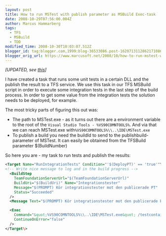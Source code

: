 ```yaml
---
layout: post
title: How to run MSTest with publish parameter as MSBuild Exec-task
date: 2008-10-29T07:56:00.004Z
author: Marcus Hammarberg
tags:
  - TFS
  - MSBuild
  - TDD
modified_time: 2008-10-30T10:03:07.512Z
blogger_id: tag:blogger.com,1999:blog-36533086.post-1620713112862171086
blogger_orig_url: https://www.marcusoft.net/2008/10/how-to-run-mstest-with-publish.html
---
```


*[UPDATED, see [this](https://www.marcusoft.net/2008/10/right-way-of-calling-mstest-in-tfs.html)]*

I have created a task that runs some unit tests in a certain DLL and the publish the result to a TFS service. We use this task in our TFS MSBuild script in order to execute some integration tests in the last step of the build process. In order to get some value from the integration tests the solution needs to be deployed, for example.

The most tricky parts of figuring this out was:

- The path to MSTest.exe - as it turns out there are a environment variable to the root of the `Visual Studio Tools - %VS90COMNTOOLS%`. And via that we can reach MSTest.exe with`%VS90COMNTOOLS%\\..\IDE\MSTest.exe`
- To publish a build you need the buildId to send to the publishbuild-parameter of MSTest. It can easily be obtained from the TFSBuild parameter $(BuildNumber)

So here you are - my task to run tests and publish the results:

```xml
<Target Name="RunIntegrationTests" Condition="'$(DeployPT)' == 'true'"\>
<!-- Write nice message to log and in the build progress -->
  <BuildStep
    TeamFoundationServerUrl="$(TeamFoundationServerUrl)"
    BuildUri="$(BuildUri)" Name="Integrationstester"
    Message="$(PROMPT) Kör integrationstester mot den publicerade PT"
    Status="Succeeded"
  />
  <Message Text="$(PROMPT) Kör integrationstester mot den publicerade PT" />

  <Exec
    Command="&quot;%VS90COMNTOOLS%\\..\IDE\MSTest.exe&quot; /testcontainer:$(BinariesRoot)\Debug\Test.Integration.dll /publish:server.url /publishbuild:$(BuildNumber) /flavor:debug /platform:AnyCPU /teamproject:MyProject"
    ContinueOnError="false"
  />
</Target\>
```
